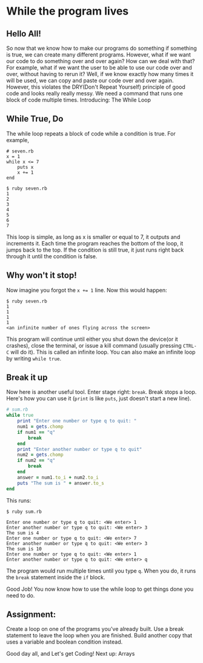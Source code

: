 # While the program lives

## Hello All!

So now that we know how to make our programs do something if something is true, we can create many different programs. However, what if we want our code to do something over and over again? How can we deal with that? For example, what if we want the user to be able to use our code over and over, without having to rerun it? Well, if we know exactly how many times it will be used, we can copy and paste our code over and over again. However, this violates the DRY(Don't Repeat Yourself) principle of good code and looks really really messy. We need a command that runs one block of code multiple times. Introducing: The While Loop

## While True, Do
The while loop repeats a block of code while a condition is true. For example,

```
# seven.rb
x = 1
while x <= 7
    puts x
    x += 1
end
```

```
$ ruby seven.rb
1
2
3
4
5
6
7
```

This loop is simple, as long as x is smaller or equal to 7, it outputs and increments it. Each time the program reaches the bottom of the loop, it jumps back to the top. If the condition is still true, it just runs right back through it until the condition is false.

## Why won't it stop!
Now imagine you forgot the `x += 1` line. Now this would happen:

```
$ ruby seven.rb
1
1
1
1
<an infinite number of ones flying across the screen>
```

This program will continue until either you shut down the device(or it crashes), close the terminal, or issue a kill command (usually pressing `CTRL-C` will do it). This is called an infinite loop. You can also make an infinite loop by writing `while true`. 

## Break it up
Now here is another useful tool. Enter stage right: `break`. Break stops a loop. Here's how you can use it (`print` is like `puts`, just doesn't start a new line).

```ruby
# sum.rb
while true
    print "Enter one number or type q to quit: "
    num1 = gets.chomp
    if num1 == "q"
        break
    end
    print "Enter another number or type q to quit"
    num2 = gets.chomp
    if num2 == "q"
        break
    end
    answer = num1.to_i + num2.to_i
    puts "The sum is " + answer.to_s
end
```

This runs: 

```
$ ruby sum.rb

Enter one number or type q to quit: <We enter> 1
Enter another number or type q to quit: <We enter> 3
The sum is 4
Enter one number or type q to quit: <We enter> 7
Enter another number or type q to quit: <We enter> 3
The sum is 10
Enter one number or type q to quit: <We enter> 1
Enter another number or type q to quit: <We enter> q
```

The program would run multiple times until you type `q`. When you do, it runs the `break` statement inside the `if` block.

Good Job! You now know how to use the while loop to get things done you need to do.

## Assignment: 
Create a loop on one of the programs you've already built. Use a break statement to leave the loop when you are finished. Build another copy that uses a variable and boolean condition instead.

Good day all, and Let's get Coding! Next up: Arrays